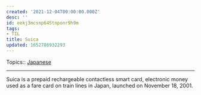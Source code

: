 ```yaml
---
created: '2021-12-04T00:00:00.000Z'
desc: ''
id: eekj3mcsnp645tnponr9h9m
tags:
- TIL
title: Suica
updated: 1652786932293
---
```

   
Topics::  [Japanese](../topics/Japanese.md)   
   
   
---   
   
Suica is a prepaid rechargeable contactless smart card, electronic money used as a fare card on train lines in Japan, launched on November 18, 2001.
